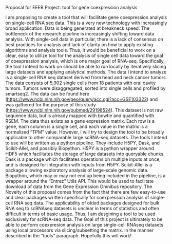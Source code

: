 Proposal for EEEB Project: tool for gene coexpression analysis

I am proposing to create a tool that will facilitate gene coexpression analysis on single-cell RNA seq data. This is a very new technology with increasingly broad application. Data is being generated at breakneck speed. The bottleneck of the research pipeline is increasingly shifting toward data analysis. With single-cell data in particular, there is a lack of consensus on best practices for analysis and lack of clarity on how to apply existing algorithms and analysis tools. Thus, it would be beneficial to work on a clear, easy to utilize tool for the analysis of single cell data toward the goal of coespression analysis, which is one major goal of RNA-seq. Specifically, the tool I intend to work on should be able to run locally by iteratively slicing large datasets and applying analytical methods. 
The data I intend to analyze is a single-cell RNA seq dataset derived from head and neck cancer tumors. The data consists of 5,902 single cells from 18 patients with oral cavity tumors. Tumors were disaggregated, sorted into single cells and profiled by smartseq2. The data can be found here (https://www.ncbi.nlm.nih.gov/geo/query/acc.cgi?acc=GSE103322) and was gathered for the purpose of this study (https://www.ncbi.nlm.nih.gov/pubmed/29198524). This dataset is not raw sequence data, but is already mapped with bowtie and quantified with RSEM. The data thus exists as a gene expression matrix. Each row is a gene, each column is a single cell, and each value in the matrix is a normalized “TPM” value. However, I will try to design the tool to be broadly applicable to other comparable large scRNA-seq datasets.
The tools I intend to use will be written as a python pipeline. They include H5PY, Dask, and Scikit-Allel, and possibly Biopython. H5PY is a python wrapper around HDF5 which facilitates the storage of large datasets into queryable chunks. Dask is a package which facilitates operations on multiple inputs at once, and is designed for integration with inputs from H5PY. Scikit-Allel is a package allowing exploratory analysis of large-scale genomic data. Biopython, which may or may not end up being included in the pipeline, is a wrapper around the “Entrez” Utils API. This would be used to facilitate download of data from the Gene Expression Omnibus repository.
The Novelty of this proposal comes from the fact that there are few easy-to-use and clear packages written specifically for coexpression analysis of single-cell RNA seq data. The applicability of olded packages designed for bulk RNA seq to scRNAseq datasets is unclear in terms of statistics and often difficult in terms of basic usage. Thus, I am desgining a tool to be used exclusively for scRNA-seq data.
The Goal of this project is ultimately to be able to perform coexpresion analysis on large single-cell RNAseq datasets using local processors via slicing/subsetting the matrix. In the manner described in the “tools” paragraph. Hopefully this will work!
